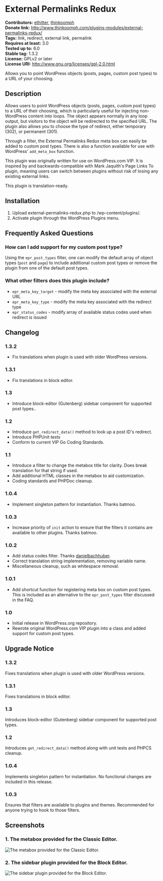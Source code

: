 # External Permalinks Redux #
**Contributors:** [ethitter](https://profiles.wordpress.org/ethitter/), [thinkoomph](https://profiles.wordpress.org/thinkoomph/)  
**Donate link:** http://www.thinkoomph.com/plugins-modules/external-permalinks-redux/  
**Tags:** link, redirect, external link, permalink  
**Requires at least:** 3.0  
**Tested up to:** 6.0  
**Stable tag:** 1.3.2  
**License:** GPLv2 or later  
**License URI:** http://www.gnu.org/licenses/gpl-2.0.html  

Allows you to point WordPress objects (posts, pages, custom post types) to a URL of your choosing.

## Description ##

Allows users to point WordPress objects (posts, pages, custom post types) to a URL of their choosing, which is particularly useful for injecting non-WordPress content into loops. The object appears normally in any loop output, but visitors to the object will be redirected to the specified URL. The plugin also allows you to choose the type of redirect, either temporary (302), or permanent (301).

Through a filter, the External Permalinks Redux meta box can easily be added to custom post types. There is also a function available for use with WordPress' `add_meta_box` function.

This plugin was originally written for use on WordPress.com VIP. It is inspired by and backwards-compatible with Mark Jaquith's Page Links To plugin, meaning users can switch between plugins without risk of losing any existing external links.

This plugin is translation-ready.

## Installation ##

1. Upload external-permalinks-redux.php to /wp-content/plugins/.
2. Activate plugin through the WordPress Plugins menu.

## Frequently Asked Questions ##

### How can I add support for my custom post type? ###
Using the `epr_post_types` filter, one can modify the default array of object types (`post` and `page`) to include additional custom post types or remove the plugin from one of the default post types.

### What other filters does this plugin include? ###
* `epr_meta_key_target` - modify the meta key associated with the external URL
* `epr_meta_key_type` - modify the meta key associated with the redirect type
* `epr_status_codes` - modify array of available status codes used when redirect is issued

## Changelog ##

### 1.3.2 ###
* Fix translations when plugin is used with older WordPress versions.

### 1.3.1 ###
* Fix translations in block editor.

### 1.3 ###
* Introduce block-editor (Gutenberg) sidebar component for supported post types..

### 1.2 ###
* Introduce `get_redirect_data()` method to look up a post ID's redirect.
* Introduce PHPUnit tests
* Conform to current VIP Go Coding Standards.

### 1.1 ###
* Introduce a filter to change the metabox title for clarity. Does break translation for that string if used.
* Add additional HTML classes in the metabox to aid customization.
* Coding standards and PHPDoc cleanup.

### 1.0.4 ###
* Implement singleton pattern for instantiation. Thanks batmoo.

### 1.0.3 ###
* Increase priority of `init` action to ensure that the filters it contains are available to other plugins. Thanks batmoo.

### 1.0.2 ###
* Add status codes filter. Thanks [danielbachhuber](http://wordpress.org/support/topic/plugin-external-permalinks-redux-support-custom-status-codes).
* Correct translation string implementation, removing variable name.
* Miscellaneous cleanup, such as whitespace removal.

### 1.0.1 ###
* Add shortcut function for registering meta box on custom post types. This is included as an alternative to the `epr_post_types` filter discussed in the FAQ.

### 1.0 ###
* Initial release in WordPress.org repository.
* Rewrote original WordPress.com VIP plugin into a class and added support for custom post types.

## Upgrade Notice ##

### 1.3.2 ###
Fixes translations when plugin is used with older WordPress versions.

### 1.3.1 ###
Fixes translations in block editor.

### 1.3 ###
Introduces block-editor (Gutenberg) sidebar component for supported post types.

### 1.2 ###
Introduces `get_redirect_data()` method along with unit tests and PHPCS cleanup.

### 1.0.4 ###
Implements singleton pattern for instantiation. No functional changes are included in this release.

### 1.0.3 ###
Ensures that filters are available to plugins and themes. Recommended for anyone trying to hook to those filters.

## Screenshots ##

### 1. The metabox provided for the Classic Editor. ###
![The metabox provided for the Classic Editor.](https://git-cdn.e15r.co/wp-plugins/external-permalinks-redux/-/raw/master/.wordpress-org/screenshot-1.png)

### 2. The sidebar plugin provided for the Block Editor. ###
![The sidebar plugin provided for the Block Editor.](https://git-cdn.e15r.co/wp-plugins/external-permalinks-redux/-/raw/master/.wordpress-org/screenshot-2.png)

